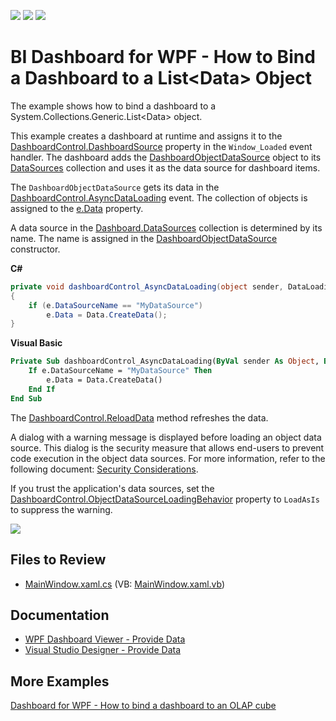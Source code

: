 <!-- default badges list -->
![](https://img.shields.io/endpoint?url=https://codecentral.devexpress.com/api/v1/VersionRange/135309313/18.1.3%2B)
[![](https://img.shields.io/badge/Open_in_DevExpress_Support_Center-FF7200?style=flat-square&logo=DevExpress&logoColor=white)](https://supportcenter.devexpress.com/ticket/details/T830581)
[![](https://img.shields.io/badge/📖_How_to_use_DevExpress_Examples-e9f6fc?style=flat-square)](https://docs.devexpress.com/GeneralInformation/403183)
<!-- default badges end -->
# BI Dashboard for WPF - How to Bind a Dashboard to a List&lt;Data&gt; Object

The example shows how to bind a dashboard to a System.Collections.Generic.List&lt;Data&gt; object.

This example creates a dashboard at runtime and assigns it to the [DashboardControl.DashboardSource](https://docs.devexpress.com/Dashboard/DevExpress.DashboardWpf.DashboardControl.DashboardSource) property in the `Window_Loaded` event handler. The dashboard adds the [DashboardObjectDataSource](https://docs.devexpress.com/Dashboard/DevExpress.DashboardCommon.DashboardObjectDataSource) object to its [DataSources](https://docs.devexpress.com/Dashboard/DevExpress.DashboardCommon.Dashboard.DataSources) collection and uses it as the data source for dashboard items.

The `DashboardObjectDataSource` gets its data in the [DashboardControl.AsyncDataLoading](https://docs.devexpress.com/Dashboard/DevExpress.DashboardWpf.DashboardControl.AsyncDataLoading) event. The collection of objects is assigned to the [e.Data](https://docs.devexpress.com/Dashboard/DevExpress.DashboardCommon.DataLoadingEventArgs.Data) property.

A data source in the [Dashboard.DataSources](https://docs.devexpress.com/Dashboard/DevExpress.DashboardCommon.Dashboard.DataSources) collection is determined by its name. The name is assigned in the [DashboardObjectDataSource](https://docs.devexpress.com/Dashboard/DevExpress.DashboardCommon.DashboardObjectDataSource) constructor.

**C#**

```cs
private void dashboardControl_AsyncDataLoading(object sender, DataLoadingEventArgs e)
{
    if (e.DataSourceName == "MyDataSource")
        e.Data = Data.CreateData();
}
```

**Visual Basic**

```vb
Private Sub dashboardControl_AsyncDataLoading(ByVal sender As Object, ByVal e As DataLoadingEventArgs)
    If e.DataSourceName = "MyDataSource" Then
        e.Data = Data.CreateData()
    End If
End Sub
```

The [DashboardControl.ReloadData](https://docs.devexpress.com/Dashboard/DevExpress.DashboardWpf.DashboardControl.ReloadData) method refreshes the data.

A dialog with a warning message is displayed before loading an object data source. This dialog is the security measure that allows end-users to prevent code execution in the object data sources. For more information, refer to the following document: [Security Considerations](https://docs.devexpress.com/Dashboard/400069/wpf-viewer/security-considerations).

If you trust the application's data sources, set the [DashboardControl.ObjectDataSourceLoadingBehavior](https://docs.devexpress.com/Dashboard/DevExpress.DashboardWpf.DashboardControl.ObjectDataSourceLoadingBehavior) property to `LoadAsIs` to suppress the warning.

![](images/wpf-dashboard-how-to-bind-to-object-list.png)

## Files to Review

* [MainWindow.xaml.cs](./CS/WpfDashboard_ObjectDataSource/MainWindow.xaml.cs) (VB: [MainWindow.xaml.vb](./VB/WpfDashboard_ObjectDataSource/MainWindow.xaml.vb))

## Documentation

- [WPF Dashboard Viewer - Provide Data](https://docs.devexpress.com/Dashboard/119901/wpf-viewer/providing-data)
- [Visual Studio Designer - Provide Data](https://docs.devexpress.com/Dashboard/18295/wpf-viewer/create-dashboards-in-the-visual-studio-designer/provide-data)
    
## More Examples

[Dashboard for WPF - How to bind a dashboard to an OLAP cube](https://github.com/DevExpress-Examples/wpf-dashboard-olap-data-provider)
